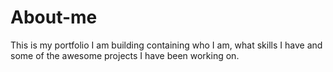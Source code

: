 # About-me 

This is my portfolio I am building containing who I am, what skills I have and some of the awesome projects I have been working on. 